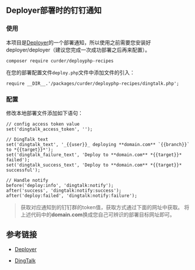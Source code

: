## Deployer部署时的钉钉通知

### 使用

本项目是[Deployer](https://github.com/deployphp/deployer)的一个部署通知，所以使用之前需要您安装好deployer/deployer（建议您完成一次成功部署之后再来配置）。

```
composer require curder/deployphp-recipes
```

在您的部署配置文件`deploy.php`文件中添加文件的引入：

```
require __DIR__.'/packages/curder/deployphp-recipes/dingtalk.php';
```

### 配置
修改本地部署文件添加如下语句：

```
// config access token value
set('dingtalk_access_token', '');

// DingTalk text
set('dingtalk_text', '_{{user}}_ deploying **domain.com** `{{branch}}` to *{{target}}*');
set('dingtalk_failure_text', 'Deploy to **domain.com** *{{target}}* failed');
set('dingtalk_success_text', 'Deploy to **domain.com** *{{target}}* successful');

// Handle notify
before('deploy:info', 'dingtalk:notify');
after('success', 'dingtalk:notify:success');
after('deploy:failed', 'dingtalk:notify:failure');
```

> 获取对应通知到的钉钉群的token值，获取方式通过下面的网址中获取。
> 将上述代码中的**domain.com**换成您自己可辨识的部署目标网址即可。

## 参考链接

* [Deployer](https://github.com/deployphp/deployer)

* [DingTalk](https://open-doc.dingtalk.com/docs/doc.htm?spm=a219a.7629140.0.0.karFPe&treeId=257&articleId=105735&docType=1)
